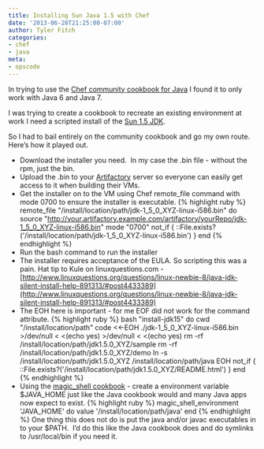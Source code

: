 ```yaml
---
title: Installing Sun Java 1.5 with Chef
date: '2013-06-28T21:25:00-07:00'
author: Tyler Fitch
categories:
- chef
- java
meta:
- opscode
---
```

In trying to use the [Chef community cookbook for Java](http://community.opscode.com/cookbooks/java) I found it to only work with Java 6 and Java 7.

I was trying to create a cookbook to recreate an existing environment at work I need a scripted install of the [Sun 1.5 JDK](http://www.oracle.com/technetwork/java/javasebusiness/downloads/java-archive-downloads-javase5-419410.html).

So I had to bail entirely on the community cookbook and go my own route.  Here’s how it played out.

* Download the installer you need.  In my case the .bin file - without the rpm, just the bin.
* Upload the .bin to your [Artifactory](http://www.jfrog.com/home/v_artifactory_opensource_overview) server so everyone can easily get access to it when building their VMs.
* Get the installer on to the VM using Chef remote_file command with mode 0700 to ensure the installer is executable.
{% highlight ruby %}
remote_file "/install/location/path/jdk-1_5_0_XYZ-linux-i586.bin" do
  source "http://your.artifactory.example.com/artifactory/yourRepo/jdk-1_5_0_XYZ-linux-i586.bin"
  mode "0700"
  not_if { ::File.exists?('/install/location/path/jdk-1_5_0_XYZ-linux-i586.bin') }
end
{% endhighlight %}
* Run the bash command to run the installer
* The installer requires acceptance of the EULA. So scripting this was a pain. Hat tip to Kule on linuxquestions.com - [http://www.linuxquestions.org/questions/linux-newbie-8/java-jdk-silent-install-help-891313/#post4433389](http://www.linuxquestions.org/questions/linux-newbie-8/java-jdk-silent-install-help-891313/#post4433389)
* The EOH here is important - for me EOF did not work for the command attribute. 
{% highlight ruby %}
bash "install-jdk15" do
  cwd "/install/location/path"
  code <<-EOH
    ./jdk-1_5_0_XYZ-linux-i586.bin >/dev/null < <(echo yes) >/dev/null < <(echo yes)
    rm -rf /install/location/path/jdk1.5.0_XYZ/sample
    rm -rf /install/location/path/jdk1.5.0_XYZ/demo
    ln -s /install/location/path/jdk1.5.0_XYZ /install/location/path/java
  EOH
  not_if { ::File.exists?('/install/location/path/jdk1.5.0_XYZ/README.html') }
end
{% endhighlight %}
* Using the [magic_shell cookbook](https://supermarket.chef.io/cookbooks/magic_shell) - create a environment variable $JAVA_HOME just like the Java cookbook would and many Java apps now expect to exist. 
{% highlight ruby %}
magic_shell_environment 'JAVA_HOME' do
  value '/install/location/path/java'
end
{% endhighlight %}
One thing this does not do is put the java and/or javac executables in to your $PATH.  I’d do this like the Java cookbook does and do symlinks to /usr/local/bin if you need it.
